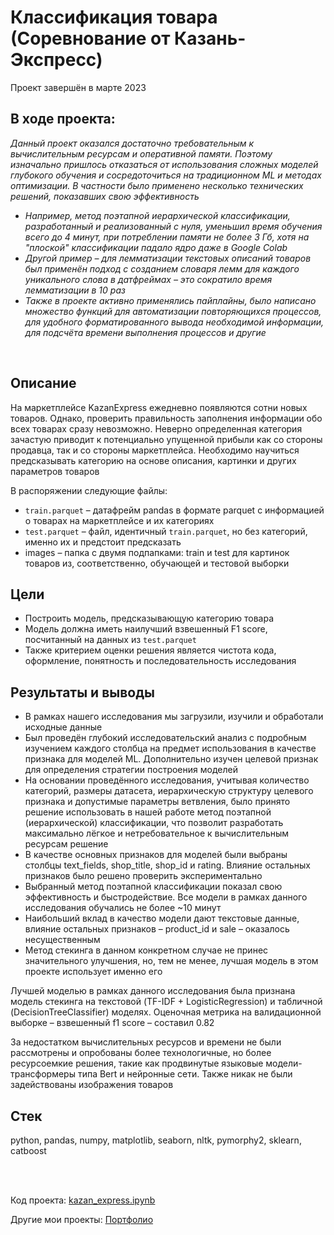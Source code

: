 # Классификация товара (Соревнование от Казань-Экспресс)
Проект завершён в марте 2023

## В ходе проекта:
*Данный проект оказался достаточно требовательным к вычислительным ресурсам и оперативной памяти. Поэтому изначально пришлось отказаться от использования сложных моделей глубокого обучения и сосредоточиться на традиционном ML и методах оптимизации. В частности было применено несколько технических решений, показавших свою эффективность*
- *Например, метод поэтапной иерархической классификации, разработанный и реализованный с нуля, уменьшил время обучения всего до 4 минут, при потреблении памяти не более 3 Гб, хотя на "плоской" классификации падало ядро даже в Google Colab*
- *Другой пример – для лемматизации текстовых описаний товаров был применён подход с созданием словаря лемм для каждого уникального слова в датфреймах – это сократило время лемматизации в 10 раз*
- *Также в проекте активно применялись пайплайны, было написано множество функций для автоматизации повторяющихся процессов, для удобного форматированного вывода необходимой информации, для подсчёта времени выполнения процессов и другие*

<br>

## Описание
На маркетплейсе KazanExpress ежедневно появляются сотни новых товаров. Однако, проверить правильность заполнения информации обо всех товарах сразу невозможно. Неверно определенная категория зачастую приводит к потенциально упущенной прибыли как со стороны продавца, так и со стороны маркетплейса. Необходимо научиться предсказывать категорию на основе описания, картинки и других параметров товаров

В распоряжении следующие файлы:
- `train.parquet` – датафрейм pandas в формате parquet с информацией о товарах на маркетплейсе и их категориях
- `test.parquet` – файл, идентичный `train.parquet`, но без категорий, именно их и предстоит предсказать
- images – папка с двумя подпапками: train и test для картинок товаров из, соответственно, обучающей и тестовой выборки

## Цели
- Построить модель, предсказывающую категорию товара
- Модель должна иметь наилучший взвешенный F1 score, посчитанный на данных из `test.parquet`
- Также критерием оценки решения является чистота кода, оформление, понятность и последовательность исследования

## Результаты и выводы
- В рамках нашего исследования мы загрузили, изучили и обработали исходные данные
- Был проведён глубокий исследовательский анализ с подробным изучением каждого столбца на предмет использования в качестве признака для моделей ML. Дополнительно изучен целевой признак для определения стратегии построения моделей
- На основании проведённого исследования, учитывая количество категорий, размеры датасета, иерархическую структуру целевого признака и допустимые параметры ветвления, было принято решение использовать в нашей работе метод поэтапной (иерархической) классификации, что позволит разработать максимально лёгкое и нетребовательное к вычислительным ресурсам решение
- В качестве основных признаков для моделей были выбраны столбцы text_fields, shop_title, shop_id и rating. Влияние остальных признаков было решено проверить экспериментально
- Выбранный метод поэтапной классификации показал свою эффективность и быстродействие. Все модели в рамках данного исследования обучались не более ~10 минут
- Наибольший вклад в качество модели дают текстовые данные, влияние остальных признаков – product_id и sale – оказалось несущественным
- Метод стекинга в данном конкретном случае не принес значительного улучшения, но, тем не менее, лучшая модель в этом проекте использует именно его

Лучшей моделью в рамках данного исследования была признана модель стекинга на текстовой (TF-IDF + LogisticRegression) и табличной (DecisionTreeClassifier) моделях. Оценочная метрика на валидационной выборке – взвешенный f1 score – составил 0.82

За недостатком вычислительных ресурсов и времени не были рассмотрены и опробованы более технологичные, но более ресурсоемкие решения, такие как продвинутые языковые модели-трансформеры типа Bert и нейронные сети. Также никак не были задействованы изображения товаров

## Стек
python, pandas, numpy, matplotlib, seaborn, nltk, pymorphy2, sklearn, catboost

<br><br>

Код проекта: [kazan_express.ipynb](https://github.com/petrochenkovp/kazan_express/blob/main/kazan_express.ipynb)

Другие мои проекты: [Портфолио](https://github.com/petrochenkovp/portfolio)

<br><br>
